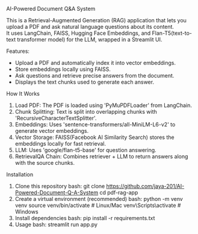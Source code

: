 AI-Powered Document Q&A System

This is a Retrieval-Augmented Generation (RAG) application that lets you upload a PDF and ask natural language questions about its content.  
It uses LangChain, FAISS, Hugging Face Embeddings, and Flan-T5(text-to-text transformer model) for the LLM, wrapped in a Streamlit UI.

Features:
- Upload a PDF and automatically index it into vector embeddings.
- Store embeddings locally using FAISS.
- Ask questions and retrieve precise answers from the document.
- Displays the text chunks used to generate each answer.

How It Works
1. Load PDF: 
   The PDF is loaded using 'PyMuPDFLoader' from LangChain.
2. Chunk Splitting:
   Text is split into overlapping chunks with 'RecursiveCharacterTextSplitter'.
3. Embeddings:
   Uses 'sentence-transformers/all-MiniLM-L6-v2' to generate vector embeddings.
4. Vector Storage:
   FAISS(Facebook AI Similarity Search) stores the embeddings locally for fast retrieval.
5. LLM:
   Uses 'google/flan-t5-base' for question answering.
6. RetrievalQA Chain:
   Combines retriever + LLM to return answers along with the source chunks.

Installation
1. Clone this repository 
   bash:
   git clone https://github.com/jaya-201/AI-Powered-Document-Q-A-System
   cd pdf-rag-app
2. Create a virtual environment (recommended)
   bash:
   python -m venv venv
   source venv/bin/activate    # Linux/Mac
   venv\Scripts\activate       # Windows
3. Install dependencies
   bash:
   pip install -r requirements.txt
4. Usage
   bash:
   streamlit run app.py
